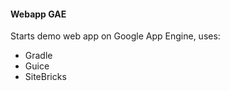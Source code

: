 #### Webapp GAE

Starts demo web app on Google App Engine, uses:
  - Gradle
  - Guice 
  - SiteBricks